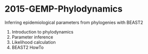 # 2015-GEMP-Phylodynamics
Inferring epidemiological parameters from phylogenies with BEAST2

  1. Introduction to phylodynamics
  2. Parameter inference
  3. Likelihood calculation
  4. BEAST2 HowTo
